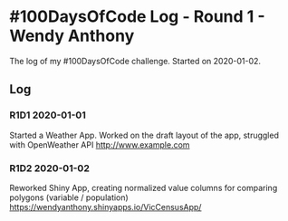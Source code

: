 # #100DaysOfCode Log - Round 1 - Wendy Anthony

The log of my #100DaysOfCode challenge. Started on 2020-01-02.

## Log

### R1D1 2020-01-01
Started a Weather App. Worked on the draft layout of the app, struggled with OpenWeather API http://www.example.com

### R1D2 2020-01-02
Reworked Shiny App, creating normalized value columns for comparing polygons (variable / population)  
https://wendyanthony.shinyapps.io/VicCensusApp/
